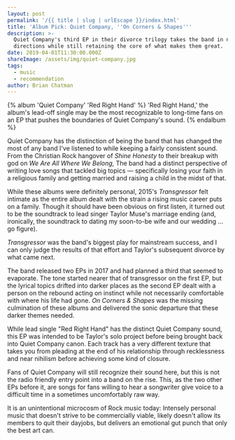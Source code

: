 ```yaml
---
layout: post
permalink: '/{{ title | slug | urlEscape }}/index.html'
title: 'Album Pick: Quiet Company, ''On Corners & Shapes'''
description: >-
  Quiet Company's third EP in their divorce trilogy takes the band in new sonic
  directions while still retaining the core of what makes them great.
date: 2019-04-01T11:30:00.000Z
shareImage: /assets/img/quiet-company.jpg
tags:
  - music
  - recommendation
author: Brian Chatman
---
```

{% album 'Quiet Company' 'Red Right Hand' %}
'Red Right Hand,' the album's lead-off single may be the most recognizable to long-time fans on an EP that pushes the boundaries of Quiet Company's sound.
{% endalbum %}

Quiet Company has the distinction of being the band that has changed the most of any band I've listened to while keeping a fairly consistent sound. From the Christian Rock hangover of *Shine Honesty* to their breakup with god on *We Are All Where We Belong,* The band had a distinct perspective of writing love songs that tackled big topics — specifically losing your faith in a religious family and getting married and raising a child in the midst of that.

While these albums were definitely personal, 2015's *Transgressor* felt intimate as the entire album dealt with the strain a rising music career puts on a family. Though it should have been obvious on first listen, it turned out to be the soundtrack to lead singer Taylor Muse's marriage ending (and, ironically, the soundtrack to dating my soon-to-be wife and our wedding ... go figure). 

*Transgressor* was the band's biggest play for mainstream success, and I can only judge the results of that effort and Taylor's subsequent divorce by what came next. 

The band released two EPs in 2017 and had planned a third that seemed to evaporate. The tone started nearer that of transgressor on the first EP, but the lyrical topics drifted into darker places as the second EP dealt with a person on the rebound acting on instinct while not necessarily comfortable with where his life had gone. *On Corners & Shapes* was the missing culmination of these albums and delivered the sonic departure that these darker themes needed.

While lead single "Red Right Hand" has the distinct Quiet Company sound, this EP was intended to be Taylor's solo project before being brought back into Quiet Company canon. Each track has a very different texture that takes you from pleading at the end of his relationship through recklessness and near nihilism before achieving some kind of closure.

Fans of Quiet Company will still recognize their sound here, but this is not the radio friendly entry point into a band on the rise. This, as the two other EPs before it, are songs for fans willing to hear a songwriter give voice to a difficult time in a sometimes uncomfortably raw way. 

It is an unintentional microcosm of Rock music today: Intensely personal music that doesn't strive to be commercially viable, likely doesn't allow its members to quit their dayjobs, but delivers an emotional gut punch that only the best art can. 

